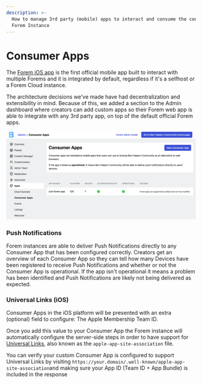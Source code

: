 ```yaml
---
description: >-
  How to manage 3rd party (mobile) apps to interact and consume the content of a
  Forem Instance
---
```


# Consumer Apps

The [Forem iOS app](https://apps.apple.com/us/app/forem/id1536933197) is the first official mobile app built to interact with multiple Forems and it is integrated by default, regardless if it's a selfhost or a Forem Cloud instance.

The architecture decisions we've made have had decentralization and extensibility in mind. Because of this, we added a section to the Admin dashboard where creators can add custom apps so their Forem web app is able to integrate with any 3rd party app, on top of the default official Forem apps.

![Consumer Apps page in the Admin dashboard](../.gitbook/assets/screen-shot-2021-06-24-at-09.40.29.png)

### Push Notifications

Forem instances are able to deliver Push Notifications directly to any Consumer App that has been configured correctly. Creators get an overview of each Consumer App so they can tell how many Devices have been registered to receive Push Notifications and whether or not the Consumer App is operational. If the app isn't operational it means a problem has been identified and Push Notifications are likely not being delivered as expected.

### Universal Links \(iOS\)

Consumer Apps in the iOS platform will be presented with an extra \(optional\) field to configure: The Apple Membership Team ID.

Once you add this value to your Consumer App the Forem instance will automatically configure the server-side steps in order to have support for [Universal Links](https://developer.apple.com/library/archive/documentation/General/Conceptual/AppSearch/UniversalLinks.html), also known as the `apple-app-site-association`  file.

You can verify your custom Consumer App is configured to support Universal Links by visiting `https://your.domain/.well-known/apple-app-site-association`and making sure your App ID \(Team ID + App Bundle\) is included in the response

